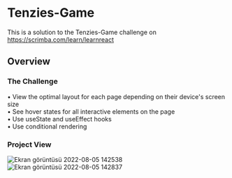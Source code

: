 # Tenzies-Game
This is a solution to the Tenzies-Game challenge on https://scrimba.com/learn/learnreact 
## Overview
### The Challenge
• View the optimal layout for each page depending on their device's screen size <br/>
• See hover states for all interactive elements on the page <br/>
• Use useState and useEffect hooks <br/>
• Use conditional rendering 
### Project View

![Ekran görüntüsü 2022-08-05 142538](https://user-images.githubusercontent.com/97192201/183068476-ff60b33c-1b18-4c7f-a2e4-338e71c1cab1.jpg)
![Ekran görüntüsü 2022-08-05 142837](https://user-images.githubusercontent.com/97192201/183068413-8804840f-b948-4bd8-911b-c11b1e0a0a55.jpg)
